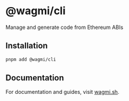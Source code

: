 # @wagmi/cli

Manage and generate code from Ethereum ABIs

## Installation

```bash
pnpm add @wagmi/cli
```

## Documentation

For documentation and guides, visit [wagmi.sh](https://wagmi.sh).
